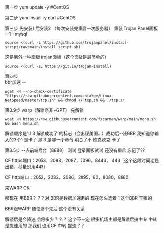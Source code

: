 
第一步
yum update -y  #CentOS

第二步
yum install -y curl  #CentOS

第三步   先安装1    后安装2 （每次安装完重启一次服务器）  重装 
Trojan Panel面板 --1--mysql 
```
source <(curl -L https://github.com/trojanpanel/install-script/raw/main/install_script.sh)
```
这是另外一种面板
trojan面板（这个面板是最简单的）
```
source <(curl -sL https://git.io/trojan-install)
```
第四步     
bbr加速  --
```
wget -N --no-check-certificate "https://raw.githubusercontent.com/chiakge/Linux-NetSpeed/master/tcp.sh" && chmod +x tcp.sh && ./tcp.sh 
```
第3.9步
warp（解锁奈非+GPT）   先解锁
```
wget -N https://raw.githubusercontent.com/fscarmen/warp/main/menu.sh && bash menu.sh
```


解锁顺序是1.1.3       解锁成功了 的标志（会出现美国...）成功后--装BBR
我知道你输入的3个1   是卡了  那 3 是哪一个命令   明白了不 欧克欧克  卡了




第3.5步 --去前端后台（8888） 测试
登录面板试试   还没有重启  忘记了??
 

CF https端口：2053，2083，2087，2096，8443，     443（这个这段时间老是出错，尽量别用443）

CF http端口：2052，2082，2086，2095，80，8080，8880

来WARP OK 

那现在 用BBR？？？对    BBR是数据加速用的
现在怎么选着   1    这个BBR 干嘛的

BBR跟WARP  随便哪个先后   这个没有关系

  解锁后是会降速 会将多少？？？  这个不一定   很多机场主都是解锁后搞中专   中转是提速用的
那我们 也用CF 中转 提速？？ 
